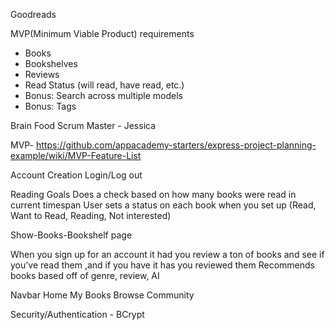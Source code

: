 Goodreads

MVP(Minimum Viable Product) requirements
* Books
* Bookshelves
* Reviews
* Read Status (will read, have read, etc.)
* Bonus: Search across multiple models
* Bonus: Tags

Brain Food
Scrum Master - Jessica

MVP-
https://github.com/appacademy-starters/express-project-planning-example/wiki/MVP-Feature-List

Account Creation Login/Log out

Reading Goals
Does a check based on how many books were read in current timespan
User sets a status on each book when you set up (Read, Want to Read, Reading, Not interested)

Show-Books-Bookshelf page

When you sign up for an account it had you review a ton of books and see if you’ve read them ,and if you have it has you reviewed them
Recommends books based off of genre, review, AI

Navbar
Home
My Books
Browse
Community

Security/Authentication - BCrypt
